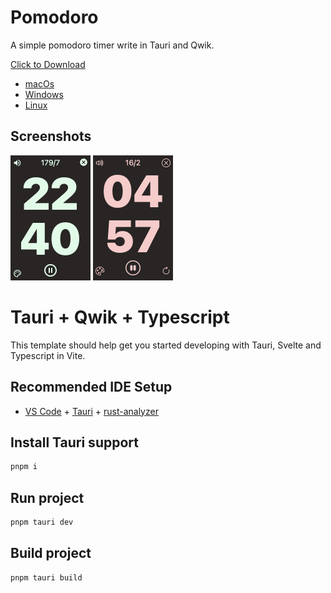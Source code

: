 # Pomodoro
A simple pomodoro timer write in Tauri and Qwik.

[Click to Download](https://github.com/andycai/pomodoro/releases)

- [macOs](https://github.com/andycai/pomodoro/releases/download/v0.6.0/Pomodoro_0.6.0_x64.dmg)
- [Windows](https://github.com/andycai/pomodoro/releases/download/v0.6.0/Pomodoro_0.6.0_x64-setup.exe)
- [Linux](https://github.com/andycai/pomodoro/releases/download/v0.6.0/pomodoro_0.6.0_amd64.deb)

## Screenshots

<img src="./screenshots/screenshot.png" width="128" height="200" alt="Screenshot of Pomodoro">

<img src="./screenshots/screenshot_break.png" width="128" height="200" alt="Screenshot of Pomodoro">

# Tauri + Qwik + Typescript

This template should help get you started developing with Tauri, Svelte and Typescript in Vite.

## Recommended IDE Setup

- [VS Code](https://code.visualstudio.com/) + [Tauri](https://marketplace.visualstudio.com/items?itemName=tauri-apps.tauri-vscode) + [rust-analyzer](https://marketplace.visualstudio.com/items?itemName=rust-lang.rust-analyzer)


## Install Tauri support

```bash
pnpm i
```

## Run project

```bash
pnpm tauri dev
```

## Build project

```bash
pnpm tauri build
`````
